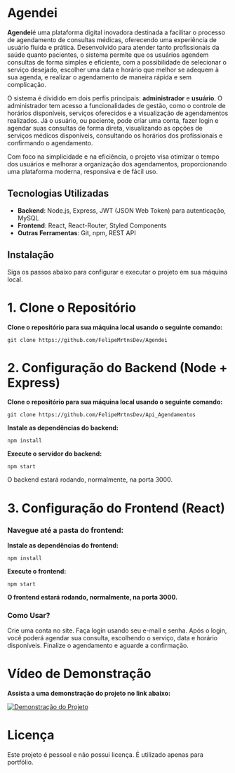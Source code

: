 # Agendei

**Agendei**é uma plataforma digital inovadora destinada a facilitar o processo de agendamento de consultas médicas, oferecendo uma experiência de usuário fluida e prática. Desenvolvido para atender tanto profissionais da saúde quanto pacientes, o sistema permite que os usuários agendem consultas de forma simples e eficiente, com a possibilidade de selecionar o serviço desejado, escolher uma data e horário que melhor se adequem à sua agenda, e realizar o agendamento de maneira rápida e sem complicação.

O sistema é dividido em dois perfis principais: **administrador** e **usuário**. O administrador tem acesso a funcionalidades de gestão, como o controle de horários disponíveis, serviços oferecidos e a visualização de agendamentos realizados. Já o usuário, ou paciente, pode criar uma conta, fazer login e agendar suas consultas de forma direta, visualizando as opções de serviços médicos disponíveis, consultando os horários dos profissionais e confirmando o agendamento.

Com foco na simplicidade e na eficiência, o projeto visa otimizar o tempo dos usuários e melhorar a organização dos agendamentos, proporcionando uma plataforma moderna, responsiva e de fácil uso.

## Tecnologias Utilizadas

- **Backend**: Node.js, Express, JWT (JSON Web Token) para autenticação, MySQL
- **Frontend**: React, React-Router, Styled Components
- **Outras Ferramentas**: Git, npm, REST API

## Instalação

Siga os passos abaixo para configurar e executar o projeto em sua máquina local.

# 1. Clone o Repositório

**Clone o repositório para sua máquina local usando o seguinte comando:**

```
git clone https://github.com/FelipeMrtnsDev/Agendei
```

# 2. Configuração do Backend (Node + Express)
**Clone o repositório para sua máquina local usando o seguinte comando:**

```
git clone https://github.com/FelipeMrtnsDev/Api_Agendamentos
```

**Instale as dependências do backend:**
```
npm install
```

**Execute o servidor do backend:**

```
npm start
```

O backend estará rodando, normalmente, na porta 3000.

# 3. Configuração do Frontend (React)
### Navegue até a pasta do frontend:

**Instale as dependências do frontend:**

```
npm install
```
**Execute o frontend:**
```
npm start
```
**O frontend estará rodando, normalmente, na porta 3000.**

### Como Usar?
Crie uma conta no site.
Faça login usando seu e-mail e senha.
Após o login, você poderá agendar sua consulta, escolhendo o serviço, data e horário disponíveis.
Finalize o agendamento e aguarde a confirmação.

# Vídeo de Demonstração

**Assista a uma demonstração do projeto no link abaixo:**

[![Demonstração do Projeto](https://github.com/FelipeMrtnsDev/Agendei/blob/main/public/Screenshot_111.png)](https://www.youtube.com/watch?v=e4e9Vta5i1I)

# Licença
Este projeto é pessoal e não possui licença. É utilizado apenas para portfólio.
